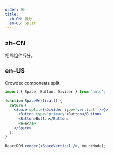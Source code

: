 ```yaml
---
order: 99
title:
  zh-CN: 拆分
  en-US: Split
---
```


## zh-CN

相邻组件拆分。

## en-US

Crowded components split.

```jsx
import { Space, Button, Divider } from 'antd';

function SpaceVertical() {
  return (
    <Space split={<Divider type="vertical" />}>
      <Button type="primary">Button</Button>
      <Button>Button</Button>
      <a>a</a>
    </Space>
  );
}

ReactDOM.render(<SpaceVertical />, mountNode);
```
